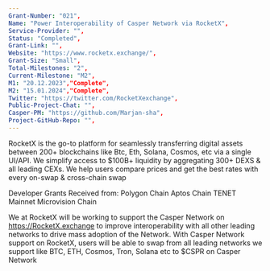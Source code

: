 ```yaml
---
Grant-Number: "021",
Name: "Power Interoperability of Casper Network via RocketX",
Service-Provider: "",
Status: "Completed",
Grant-Link: "",
Website: "https://www.rocketx.exchange/",
Grant-Size: "Small",
Total-Milestones: "2",
Current-Milestone: "M2",
M1: "20.12.2023","Complete",
M2: "15.01.2024","Complete",
Twitter: "https://twitter.com/RocketXexchange",
Public-Project-Chat: "",
Casper-PM: "https://github.com/Marjan-sha",
Project-GitHub-Repo: "",
---
```

<!--lang:en--> 
RocketX is the go-to platform for seamlessly transferring digital assets between 200+ blockchains like
Btc, Eth, Solana, Cosmos, etc via a single UI/API.
We simplify access to $100B+ liquidity by aggregating 300+ DEXS & all leading CEXs.
We help users compare prices and get the best rates with every on-swap & cross-chain swap

Developer Grants Received from:
Polygon Chain
Aptos Chain
TENET Mainnet
Microvision Chain

We at RocketX will be working to support the Casper Network on https://RocketX.exchange to improve
interoperability with all other leading networks to drive mass adoption of the Network.
With Casper Network support on RocketX, users will be able to swap from all leading networks we
support like BTC, ETH, Cosmos, Tron, Solana etc to $CSPR on Casper Network

<!--lang:es--] 
 RocketX es la plataforma para transferir activos digitales sin problemas entre más de 200 blockchains como
Btc, Eth, Solana, Cosmos, etc. a través de una única interfaz de usuario/API.
Simplificamos el acceso a más de 100.000 millones de dólares de liquidez agregando más de 300 DEXS y todos los CEX líderes.
Ayudamos a los usuarios a comparar precios y obtener las mejores tarifas con cada swap on-swap y cross-chain.

Subvenciones para desarrolladores recibidas de:
Polygon Chain
Cadena Aptos
TENET Mainnet
Cadena Microvision

En RocketX trabajaremos para apoyar a la red Casper en https://RocketX.exchange para mejorar la interoperabilidad con todas las demás redes líderes y así impulsar la adopción masiva de la red.
interoperabilidad con todas las demás redes líderes para impulsar la adopción masiva de la Red.
Con el soporte de Casper Network en RocketX, los usuarios podrán intercambiar desde todas las redes líderes que
como BTC, ETH, Cosmos, Tron, Solana, etc. a $CSPR en Casper Network.

<!--lang:de--] 
RocketX ist die erste Plattform für den nahtlosen Transfer von digitalen Vermögenswerten zwischen 200+ Blockchains wie
Btc, Eth, Solana, Cosmos, etc. über eine einzige UI/API.
Wir vereinfachen den Zugang zu $100B+ Liquidität, indem wir 300+ DEXS und alle führenden CEXs zusammenführen.
Wir helfen Nutzern, Preise zu vergleichen und die besten Preise bei jedem On-Swap & Cross-Chain-Swap zu erhalten.

Entwicklerzuschüsse erhalten von:
Polygon-Kette
Aptos-Kette
TENET Hauptnetz
Microvision-Kette

Wir bei RocketX werden daran arbeiten, das Casper Network auf https://RocketX.exchange zu unterstützen, um die
Interoperabilität mit allen anderen führenden Netzwerken zu verbessern, um die Massenakzeptanz des Netzwerks zu fördern.
Mit der Unterstützung des Casper-Netzwerks auf RocketX werden die Nutzer in der Lage sein, von allen führenden Netzwerken, die wir unterstützen, zu tauschen.
wie BTC, ETH, Cosmos, Tron, Solana usw. in $CSPR auf dem Casper Network

<!--lang:fr--] 
RocketX est la plateforme de référence pour le transfert transparent d'actifs numériques entre plus de 200 blockchains telles que
Btc, Eth, Solana, Cosmos, etc. via une interface utilisateur/API unique.
Nous simplifions l'accès à une liquidité de plus de 100 milliards de dollars en agrégeant plus de 300 DEXS et tous les principaux CEX.
Nous aidons les utilisateurs à comparer les prix et à obtenir les meilleurs taux pour chaque swap on-swap et cross-chain.

Subventions aux développeurs reçues de :
Chaîne Polygon
Chaîne Aptos
TENET Mainnet
Chaîne Microvision

Chez RocketX, nous nous efforcerons de soutenir le réseau Casper sur https://RocketX.exchange afin d'améliorer l'interopérabilité avec tous les autres réseaux de premier plan pour favoriser l'adoption massive du réseau.
l'interopérabilité avec tous les autres réseaux de premier plan afin de favoriser l'adoption massive du réseau.
Avec la prise en charge du réseau Casper par RocketX, les utilisateurs seront en mesure d'échanger avec tous les principaux réseaux que nous prenons en charge, tels que BTC, ETH, Microvision, etc.
comme BTC, ETH, Cosmos, Tron, Solana, etc. vers $CSPR sur le réseau Casper.

<!--lang:pl--] 
RocketX to platforma do płynnego przesyłania zasobów cyfrowych między ponad 200 łańcuchami bloków, takimi jak
Btc, Eth, Solana, Cosmos itp. za pośrednictwem jednego interfejsu użytkownika/API.
Upraszczamy dostęp do ponad 100 mld USD płynności poprzez agregację ponad 300 DEXS i wszystkich wiodących CEX.
Pomagamy użytkownikom porównywać ceny i uzyskiwać najlepsze stawki przy każdym swapie on-swap i cross-chain.

Dotacje dla deweloperów otrzymane od:
Polygon Chain
Aptos Chain
TENET Mainnet
Microvision Chain

W RocketX będziemy pracować nad wsparciem Casper Network na https://RocketX.exchange, aby poprawić
interoperacyjności ze wszystkimi innymi wiodącymi sieciami, aby zwiększyć masową adopcję sieci.
Dzięki wsparciu Casper Network na RocketX, użytkownicy będą mogli wymieniać ze wszystkich wiodących sieci, które wspieramy, takich jak
wspieramy, takich jak BTC, ETH, Cosmos, Tron, Solana itp. do $CSPR w sieci Casper.
<!--lang:uk--] 
RocketX - це універсальна платформа для безперешкодного переказу цифрових активів між 200+ блокчейнами, такими як
Btc, Eth, Solana, Cosmos, тощо за допомогою єдиного UI/API.
Ми спрощуємо доступ до ліквідності на суму понад $100 млрд, об'єднуючи 300+ DEXS та всі провідні CEX.
Ми допомагаємо користувачам порівнювати ціни та отримувати найкращі ставки при кожному внутрішньому та міжланцюговому свопі.

Гранти для розробників, отримані від:
Polygon Chain
Aptos Chain
TENET Mainnet
Microvision Chain

Ми в RocketX будемо працювати над підтримкою мережі Casper Network на https://RocketX.exchange, щоб поліпшити
сумісність з усіма іншими провідними мережами, щоб сприяти масовому впровадженню мережі.
Завдяки підтримці Casper Network на RocketX, користувачі зможуть обмінюватися з усіма провідними мережами, які ми підтримуємо, такими як
підтримуваних нами, таких як BTC, ETH, Cosmos, Tron, Solana тощо, на $CSPR в Casper Network
[!--lang:*-->  

